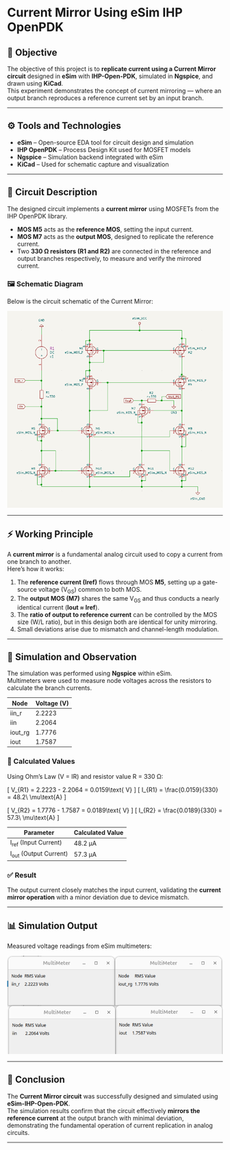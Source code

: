 # Current Mirror Using eSim IHP OpenPDK

## 📘 Objective
The objective of this project is to **replicate current using a Current Mirror circuit** designed in **eSim** with **IHP-Open-PDK**, simulated in **Ngspice**, and drawn using **KiCad**.  
This experiment demonstrates the concept of current mirroring — where an output branch reproduces a reference current set by an input branch.

---

## ⚙️ Tools and Technologies
- **eSim** – Open-source EDA tool for circuit design and simulation  
- **IHP OpenPDK** – Process Design Kit used for MOSFET models  
- **Ngspice** – Simulation backend integrated with eSim  
- **KiCad** – Used for schematic capture and visualization  

---

## 🧩 Circuit Description
The designed circuit implements a **current mirror** using MOSFETs from the IHP OpenPDK library.  
- **MOS M5** acts as the **reference MOS**, setting the input current.  
- **MOS M7** acts as the **output MOS**, designed to replicate the reference current.  
- Two **330 Ω resistors (R1 and R2)** are connected in the reference and output branches respectively, to measure and verify the mirrored current.

### 🖼️ Schematic Diagram
Below is the circuit schematic of the Current Mirror:

![Current Mirror Schematic](./Current_Mirror_Schematic.png)

---

## ⚡ Working Principle
A **current mirror** is a fundamental analog circuit used to copy a current from one branch to another.  
Here’s how it works:
1. The **reference current (Iref)** flows through MOS **M5**, setting up a gate-source voltage (V<sub>GS</sub>) common to both MOS.
2. The **output MOS (M7)** shares the same V<sub>GS</sub> and thus conducts a nearly identical current (**Iout ≈ Iref**).
3. The **ratio of output to reference current** can be controlled by the MOS size (W/L ratio), but in this design both are identical for unity mirroring.
4. Small deviations arise due to mismatch and channel-length modulation.

---

## 🧠 Simulation and Observation
The simulation was performed using **Ngspice** within eSim.  
Multimeters were used to measure node voltages across the resistors to calculate the branch currents.

| Node | Voltage (V) |
|------|-------------|
| iin_r | 2.2223 |
| iin | 2.2064 |
| iout_rg | 1.7776 |
| iout | 1.7587 |

### 🔹 Calculated Values
Using Ohm’s Law (V = IR) and resistor value R = 330 Ω:

\[
V_{R1} = 2.2223 - 2.2064 = 0.0159\text{ V}
\]
\[
I_{R1} = \frac{0.0159}{330} = 48.2\ \mu\text{A}
\]

\[
V_{R2} = 1.7776 - 1.7587 = 0.0189\text{ V}
\]
\[
I_{R2} = \frac{0.0189}{330} = 57.3\ \mu\text{A}
\]

| Parameter | Calculated Value |
|------------|------------------|
| I<sub>ref</sub> (Input Current) | 48.2 μA |
| I<sub>out</sub> (Output Current) | 57.3 μA |

### ✅ Result
The output current closely matches the input current, validating the **current mirror operation** with a minor deviation due to device mismatch.

---

## 📊 Simulation Output
Measured voltage readings from eSim multimeters:

![Current Mirror Output](./Current_Mirror_Output.png)

---

## 🧾 Conclusion
The **Current Mirror circuit** was successfully designed and simulated using **eSim-IHP-Open-PDK**.  
The simulation results confirm that the circuit effectively **mirrors the reference current** at the output branch with minimal deviation, demonstrating the fundamental operation of current replication in analog circuits.

---


